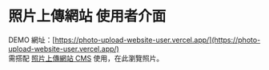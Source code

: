 # 照片上傳網站 使用者介面

DEMO 網址：[https://photo-upload-website-user.vercel.app/](https://photo-upload-website-user.vercel.app/)  
需搭配 [照片上傳網站 CMS](https://github.com/TSinChen/photo-upload-website-user) 使用，在此瀏覽照片。
